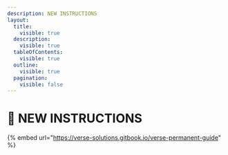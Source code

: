 ```yaml
---
description: NEW INSTRUCTIONS
layout:
  title:
    visible: true
  description:
    visible: true
  tableOfContents:
    visible: true
  outline:
    visible: true
  pagination:
    visible: false
---
```


# 👋 NEW INSTRUCTIONS

{% embed url="https://verse-solutions.gitbook.io/verse-permanent-guide" %}
